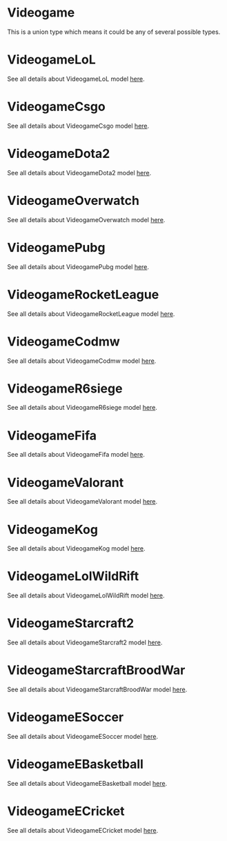 # Videogame

This is a union type which means it could be any of several possible types.

# VideogameLoL

See all details about VideogameLoL model [here](VideogameLoL.md).

# VideogameCsgo

See all details about VideogameCsgo model [here](VideogameCsgo.md).

# VideogameDota2

See all details about VideogameDota2 model [here](VideogameDota2.md).

# VideogameOverwatch

See all details about VideogameOverwatch model [here](VideogameOverwatch.md).

# VideogamePubg

See all details about VideogamePubg model [here](VideogamePubg.md).

# VideogameRocketLeague

See all details about VideogameRocketLeague model [here](VideogameRocketLeague.md).

# VideogameCodmw

See all details about VideogameCodmw model [here](VideogameCodmw.md).

# VideogameR6siege

See all details about VideogameR6siege model [here](VideogameR6siege.md).

# VideogameFifa

See all details about VideogameFifa model [here](VideogameFifa.md).

# VideogameValorant

See all details about VideogameValorant model [here](VideogameValorant.md).

# VideogameKog

See all details about VideogameKog model [here](VideogameKog.md).

# VideogameLolWildRift

See all details about VideogameLolWildRift model [here](VideogameLolWildRift.md).

# VideogameStarcraft2

See all details about VideogameStarcraft2 model [here](VideogameStarcraft2.md).

# VideogameStarcraftBroodWar

See all details about VideogameStarcraftBroodWar model [here](VideogameStarcraftBroodWar.md).

# VideogameESoccer

See all details about VideogameESoccer model [here](VideogameESoccer.md).

# VideogameEBasketball

See all details about VideogameEBasketball model [here](VideogameEBasketball.md).

# VideogameECricket

See all details about VideogameECricket model [here](VideogameECricket.md).

<!-- This file was generated by liblab | https://liblab.com/ -->
